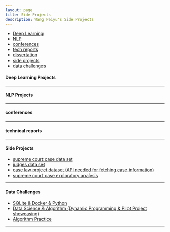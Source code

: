 ```yaml
---
layout: page
title: Side Projects
description: Wang Peiyu's Side Projects
---
```


<div class="navbar">
    <div class="navbar-inner">
        <ul class="nav">
            <li><a href="#DeepLearning">Deep Learning</a></li>
            <li><a href="#NLP">NLP</a></li>
            <li><a href="#conferences">conferences</a></li>
            <li><a href="#techreports">tech reports</a></li>
            <li><a href="#thesis">dissertation</a></li>
            <li><a href="#sideprojects">side projects</a></li>
            <li><a href="#datachallenges">data challenges</a></li>
        </ul>
    </div>
</div>


#### <a name="DeepLearning"></a>Deep Learning Projects


---

#### <a name="NLP"></a>NLP Projects

---


#### <a name="conferences"></a>conferences

---




#### <a name="techreports"></a>technical reports

---


#### <a name="sideprojects"></a>Side Projects
* [supreme court case data set](https://github.com/oliviapy960825/oliviapy960825.github.io/blob/master/assets/misc/SCDB_2019_01_justiceCentered_Vote.csv)
* [judges data set](https://github.com/oliviapy960825/oliviapy960825.github.io/blob/master/assets/misc/judges.csv)
* [case law project dataset (API needed for fetching case information)](https://github.com/oliviapy960825/oliviapy960825.github.io/blob/master/assets/misc/cases_by_jurisdiction.6d65b8e11449.tsv)
* [supreme court case exploratory analysis](https://github.com/oliviapy960825/oliviapy960825.github.io/blob/master/assets/misc/PROJECT%20PILOT.ipynb)


---

#### <a name="datachallenges"></a>Data Challenges
* [SQLite & Docker & Python](https://github.com/oliviapy960825/oliviapy960825.github.io/tree/master/assets/misc/SQLite_Docker_Python_Challenge)
* [Data Science & Algorithm (Dynamic Programming & Pilot Project showcasing)](https://github.com/oliviapy960825/oliviapy960825.github.io/tree/master/assets/misc/Data%20Science%20%26%20Algorithm%20and%20Pilot%20Project)
* [Algorithm Practice](https://github.com/oliviapy960825/oliviapy960825.github.io/tree/master/assets/misc/Algorithm_practice)

---
